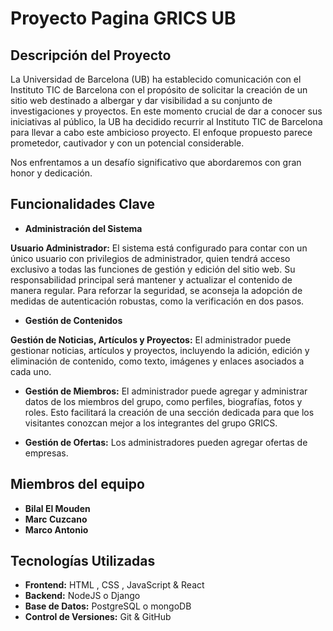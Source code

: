 # Proyecto Pagina GRICS UB

## Descripción del Proyecto

La Universidad de Barcelona (UB) ha establecido comunicación con el Instituto TIC de Barcelona con el propósito de solicitar la creación de un sitio web destinado a albergar y dar visibilidad a su conjunto de investigaciones y proyectos. En este momento crucial de dar a conocer sus iniciativas al público, la UB ha decidido recurrir al Instituto TIC de Barcelona para llevar a cabo este ambicioso proyecto. El enfoque propuesto parece prometedor, cautivador y con un potencial considerable. 

Nos enfrentamos a un desafío significativo que abordaremos con gran honor y dedicación.

## Funcionalidades Clave

- **Administración del Sistema**
  
**Usuario Administrador:** El sistema está configurado para contar con un único usuario con privilegios de administrador, quien tendrá acceso exclusivo a todas las funciones de gestión y edición del sitio web. Su responsabilidad principal será mantener y actualizar el contenido de manera regular. Para reforzar la seguridad, se aconseja la adopción de medidas de autenticación robustas, como la verificación en dos pasos.

- **Gestión de Contenidos**
  
**Gestión de Noticias, Artículos y Proyectos:** El administrador puede gestionar noticias, artículos y proyectos, incluyendo la adición, edición y eliminación de contenido, como texto, imágenes y enlaces asociados a cada uno.

- **Gestión de Miembros:** El administrador puede agregar y administrar datos de los miembros del grupo, como perfiles, biografías, fotos y roles. Esto facilitará la creación de una sección dedicada para que los visitantes conozcan mejor a los integrantes del grupo GRICS.

- **Gestión de Ofertas:** Los administradores pueden agregar ofertas de empresas.

## Miembros del equipo

- **Bilal El Mouden**
- **Marc Cuzcano** 
- **Marco Antonio**

## Tecnologías Utilizadas

- **Frontend:** HTML , CSS , JavaScript & React 
- **Backend:** NodeJS o Django
- **Base de Datos:** PostgreSQL o mongoDB
- **Control de Versiones:** Git & GitHub
